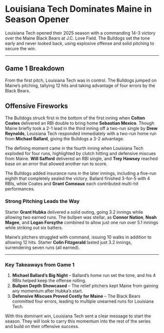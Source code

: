 # Louisiana Tech Dominates Maine in Season Opener

Louisiana Tech opened their 2025 season with a commanding 14-3 victory over the Maine Black Bears at J.C. Love Field. The Bulldogs set the tone early and never looked back, using explosive offense and solid pitching to secure the win.

---

## **Game 1 Breakdown**

From the first pitch, Louisiana Tech was in control. The Bulldogs jumped on Maine’s pitching, tallying 12 hits and taking advantage of four errors by the Black Bears.

## **Offensive Fireworks**

The Bulldogs struck first in the bottom of the first inning when **Colton Coates** delivered an RBI double to bring home **Sebastian Mexico**. Though Maine briefly took a 2-1 lead in the third inning off a two-run single by **Drew Reynolds**, Louisiana Tech responded immediately with a two-run home run from **Michael Ballard**, giving the Bulldogs a 3-2 advantage.

The defining moment came in the fourth inning when Louisiana Tech exploded for four runs, highlighted by clutch hitting and defensive miscues from Maine. **Will Safford** delivered an RBI single, and **Trey Hawsey** reached base on an error that allowed another run to score.

The Bulldogs added insurance runs in the later innings, including a five-run eighth that completely sealed the victory. Ballard finished 3-for-5 with 4 RBIs, while Coates and **Grant Comeaux** each contributed multi-hit performances.

### **Strong Pitching Leads the Way**

Starter **Grant Hubka** delivered a solid outing, going 3.2 innings while allowing two earned runs. The bullpen was stellar, as **Connor Nation**, **Noah Magee**, and **Logan Forsythe** combined to allow just one run over 5.1 innings while striking out six batters.

Maine’s pitchers struggled with command, issuing 10 walks in addition to allowing 12 hits. Starter **Colin Fitzgerald** lasted just 3.2 innings, surrendering seven runs (all earned).

---

### **Key Takeaways from Game 1**

1. **Michael Ballard’s Big Night** – Ballard’s home run set the tone, and his 4 RBIs helped keep the offense rolling.
2. **Bullpen Depth Showcased** – The relief pitchers kept Maine from gaining any momentum after Hubka’s start.
3. **Defensive Miscues Proved Costly for Maine** – The Black Bears committed four errors, leading to multiple unearned runs for Louisiana Tech.

With this dominant win, Louisiana Tech sent a clear message to start the season. They will look to carry this momentum into the rest of the series and build on their offensive success.
